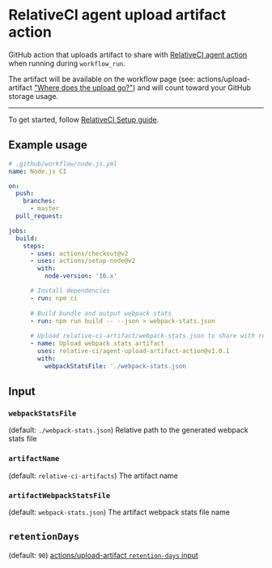 # RelativeCI agent upload artifact action

GitHub action that uploads artifact to share with [RelativeCI agent action](https://github.com/relative-ci/agent-action) when running during `workflow_run`.

The artifact will be available on the workflow page (see: actions/upload-artifact ["Where does the upload go?"](https://github.com/actions/upload-artifact#where-does-the-upload-go)) and will count toward your GitHub storage usage.

---

To get started, follow [RelativeCI Setup guide](https://relative-ci.com/documentation/setup/agent/action?utm_source=GitHub&utm_medium=agent-upload-artifact-action).

## Example usage

```yaml
# .github/workflow/node.js.yml
name: Node.js CI

on:
  push:
    branches:
      - master
  pull_request:

jobs:
  build:
    steps:
      - uses: actions/checkout@v2
      - uses: actions/setup-node@v2
        with:
          node-version: '16.x'

      # Install dependencies
      - run: npm ci
 
      # Build bundle and output webpack stats
      - run: npm run build -- --json > webpack-stats.json
      
      # Upload relative-ci-artifact/webpack-stats.json to share with relative-ci/agent-action
      - name: Upload webpack stats artifact
        uses: relative-ci/agent-upload-artifact-action@v1.0.1
        with:
          webpackStatsFile: './webpack-stats.json
```

## Input

### `webpackStatsFile`

(default: `./webpack-stats.json`) Relative path to the generated webpack stats file

### `artifactName`

(default: `relative-ci-artifacts`) The artifact name

### `artifactWebpackStatsFile`

(default: `webpack-stats.json`) The artifact webpack stats file name

## `retentionDays`

(default: `90`) [actions/upload-artifact `retention-days` input](https://github.com/actions/upload-artifact#retention-period)
